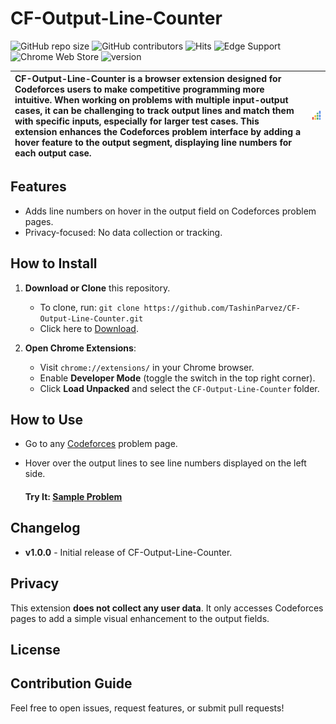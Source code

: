# CF-Output-Line-Counter

![GitHub repo size](https://img.shields.io/github/repo-size/TashinParvez/CF-Output-Line-Counter)
![GitHub contributors](https://img.shields.io/github/contributors/TashinParvez/CF-Output-Line-Counter)
![Hits](https://hits.seeyoufarm.com/api/count/incr/badge.svg?url=https://github.com/TashinParvez/CF-Output-Line-Counter)
![Edge Support](https://img.shields.io/badge/edge-supported-blue)
![Chrome Web Store](https://badgen.net/badge/chrome/supported/green?icon=chrome)
![version](https://img.shields.io/badge/version-1.0.0-blue)


| **CF-Output-Line-Counter** is a browser extension designed for Codeforces users to make competitive programming more intuitive. When working on problems with multiple input-output cases, it can be challenging to track output lines and match them with specific inputs, especially for larger test cases. This extension enhances the Codeforces problem interface by adding a hover feature to the output segment, displaying line numbers for each output case. | ![Extension Icon](https://github.com/TashinParvez/CF-Output-Line-Counter/blob/main/icon.png) |
|:------------------------------------------------------------------------------------------------------------------------------------------------------------------------|:--------------------------------------------------------------------------------------------:|

## Features

- Adds line numbers on hover in the output field on Codeforces problem pages.
- Privacy-focused: No data collection or tracking.

## How to Install

1. **Download or Clone** this repository.
   - To clone, run: `git clone https://github.com/TashinParvez/CF-Output-Line-Counter.git`
   - Click here to [Download](https://github.com/TashinParvez/CF-Output-Line-Counter/releases/download/v1.0.0/CF-Output-Line-Counter.zip).

2. **Open Chrome Extensions**:
   - Visit `chrome://extensions/` in your Chrome browser.
   - Enable **Developer Mode** (toggle the switch in the top right corner).
   - Click **Load Unpacked** and select the `CF-Output-Line-Counter` folder.

## How to Use

- Go to any [Codeforces](https://codeforces.com/) problem page.
- Hover over the output lines to see line numbers displayed on the left side.

   #### Try It: [Sample Problem](https://codeforces.com/contest/1986/problem/B)


## Changelog

- **v1.0.0** - Initial release of CF-Output-Line-Counter.


## Privacy

This extension **does not collect any user data**. It only accesses Codeforces pages to add a simple visual enhancement to the output fields.

## License

## Contribution Guide

Feel free to open issues, request features, or submit pull requests!



